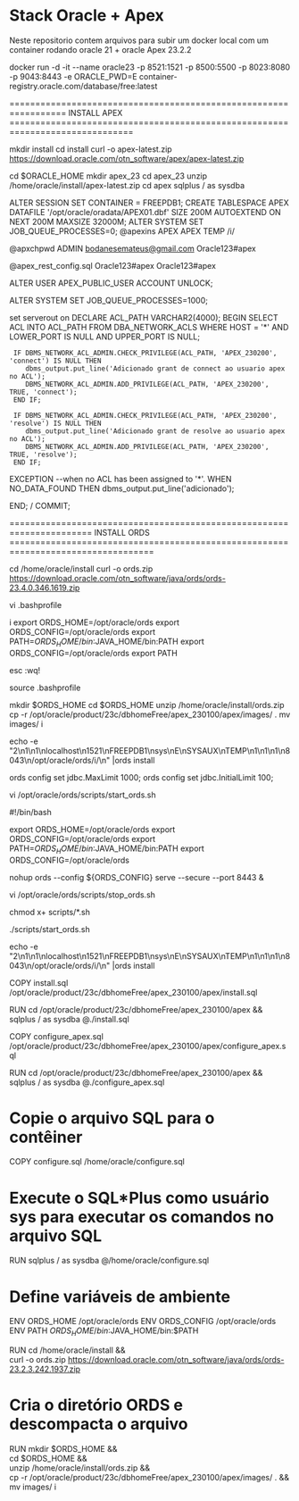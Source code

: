 # Stack Oracle + Apex

Neste repositorio contem arquivos para subir um docker local com um container rodando oracle 21 + oracle Apex 23.2.2


docker run -d -it --name oracle23 -p 8521:1521 -p 8500:5500 -p 8023:8080 -p 9043:8443 -e ORACLE_PWD=E container-registry.oracle.com/database/free:latest


================================================================= INSTALL APEX ==============================================================================

mkdir install
cd install
	curl -o apex-latest.zip https://download.oracle.com/otn_software/apex/apex-latest.zip

cd $ORACLE_HOME
mkdir apex_23
cd apex_23
	unzip /home/oracle/install/apex-latest.zip
	cd apex
	sqlplus / as sysdba
	
ALTER SESSION SET CONTAINER = FREEPDB1;
CREATE TABLESPACE APEX DATAFILE '/opt/oracle/oradata/APEX01.dbf' SIZE 200M AUTOEXTEND ON NEXT 200M MAXSIZE 32000M;
ALTER SYSTEM SET JOB_QUEUE_PROCESSES=0;
@apexins APEX APEX TEMP /i/


@apxchpwd ADMIN bodanesemateus@gmail.com Oracle123#apex

@apex_rest_config.sql Oracle123#apex Oracle123#apex
	

ALTER USER APEX_PUBLIC_USER ACCOUNT UNLOCK;

ALTER SYSTEM SET JOB_QUEUE_PROCESSES=1000;

set serverout on
DECLARE
	ACL_PATH VARCHAR2(4000);
BEGIN
	SELECT ACL INTO ACL_PATH FROM DBA_NETWORK_ACLS
	 WHERE HOST = '*' AND LOWER_PORT IS NULL AND UPPER_PORT IS NULL;
	 
	 IF DBMS_NETWORK_ACL_ADMIN.CHECK_PRIVILEGE(ACL_PATH, 'APEX_230200', 'connect') IS NULL THEN
		dbms_output.put_line('Adicionado grant de connect ao usuario apex no ACL');
		DBMS_NETWORK_ACL_ADMIN.ADD_PRIVILEGE(ACL_PATH, 'APEX_230200', TRUE, 'connect');
	 END IF;
	 
	 IF DBMS_NETWORK_ACL_ADMIN.CHECK_PRIVILEGE(ACL_PATH, 'APEX_230200', 'resolve') IS NULL THEN
		dbms_output.put_line('Adicionado grant de resolve ao usuario apex no ACL');
		DBMS_NETWORK_ACL_ADMIN.ADD_PRIVILEGE(ACL_PATH, 'APEX_230200', TRUE, 'resolve');
	 END IF;

EXCEPTION
	--when no ACL has been assigned to '*'.
	WHEN NO_DATA_FOUND THEN
		dbms_output.put_line('adicionado');

END;
/
COMMIT;

====================================================================== INSTALL ORDS ==================================================================================

cd /home/oracle/install 
	curl -o ords.zip https://download.oracle.com/otn_software/java/ords/ords-23.4.0.346.1619.zip



vi .bashprofile

i
	export ORDS_HOME=/opt/oracle/ords
	export ORDS_CONFIG=/opt/oracle/ords
	export PATH=$ORDS_HOME/bin:$JAVA_HOME/bin:PATH
	export ORDS_CONFIG=/opt/oracle/ords
	export PATH

esc
:wq!

source .bashprofile

mkdir $ORDS_HOME
cd $ORDS_HOME
	unzip /home/oracle/install/ords.zip
	cp -r /opt/oracle/product/23c/dbhomeFree/apex_230100/apex/images/ .
	mv images/ i
	
	
echo -e "2\n1\n1\nlocalhost\n1521\nFREEPDB1\nsys\nE\nSYSAUX\nTEMP\n1\n1\n1\n8043\n/opt/oracle/ords/i/\n" |ords install

ords config set jdbc.MaxLimit 1000;
ords config set jdbc.InitialLimit 100;


vi /opt/oracle/ords/scripts/start_ords.sh

#!/bin/bash

export ORDS_HOME=/opt/oracle/ords
export ORDS_CONFIG=/opt/oracle/ords
export PATH=$ORDS_HOME/bin:$JAVA_HOME/bin:PATH
export ORDS_CONFIG=/opt/oracle/ords

nohup ords --config ${ORDS_CONFIG} serve --secure --port 8443 &


vi /opt/oracle/ords/scripts/stop_ords.sh

 

chmod x+ scripts/*.sh

./scripts/start_ords.sh






echo -e "2\n1\n1\nlocalhost\n1521\nFREEPDB1\nsys\nE\nSYSAUX\nTEMP\n1\n1\n1\n8043\n/opt/oracle/ords/i/\n" |ords install







COPY install.sql /opt/oracle/product/23c/dbhomeFree/apex_230100/apex/install.sql

RUN cd /opt/oracle/product/23c/dbhomeFree/apex_230100/apex && \
    sqlplus / as sysdba @./install.sql

COPY configure_apex.sql /opt/oracle/product/23c/dbhomeFree/apex_230100/apex/configure_apex.sql

RUN cd /opt/oracle/product/23c/dbhomeFree/apex_230100/apex && \
    sqlplus / as sysdba @./configure_apex.sql

# Copie o arquivo SQL para o contêiner
COPY configure.sql /home/oracle/configure.sql

# Execute o SQL*Plus como usuário sys para executar os comandos no arquivo SQL
RUN sqlplus / as sysdba @/home/oracle/configure.sql

# Define variáveis de ambiente
ENV ORDS_HOME /opt/oracle/ords
ENV ORDS_CONFIG /opt/oracle/ords
ENV PATH $ORDS_HOME/bin:$JAVA_HOME/bin:$PATH

RUN cd /home/oracle/install && \
    curl -o ords.zip https://download.oracle.com/otn_software/java/ords/ords-23.2.3.242.1937.zip

# Cria o diretório ORDS e descompacta o arquivo
RUN mkdir $ORDS_HOME &&\
    cd $ORDS_HOME && \
    unzip /home/oracle/install/ords.zip && \
    cp -r /opt/oracle/product/23c/dbhomeFree/apex_230100/apex/images/ . && \
    mv images/ i
